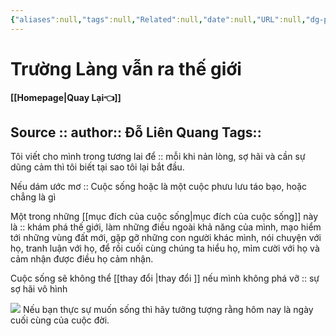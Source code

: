 ```yaml
---
{"aliases":null,"tags":null,"Related":null,"date":null,"URL":null,"dg-publish":true,"image":null,"permalink":"/Book_ Reading 2024/Trường Làng vẫn ra thế giới/","dgPassFrontmatter":true,"noteIcon":"2","created":"2024-02-29T09:53:20.395+07:00","updated":"2024-03-01T17:57:51.435+07:00"}
---
```


# Trường Làng vẫn ra thế giới
**[[Homepage\|Quay Lại👈]]**

Source ::
author:: Đỗ Liên Quang
Tags::
---


Tôi viết cho mình trong tương lai để :: mỗi khi nản lòng, sợ hãi và cần sự dũng cảm thì tôi biết tại sao tôi lại bắt đầu.
<!--ID: 1709284952734-->


Nếu dám ước mơ :: Cuộc sống hoặc là một cuộc phưu lưu táo bạo, hoặc chẳng là gì
<!--ID: 1709284952742-->


Một trong những [[mục đích của cuộc sống\|mục đích của cuộc sống]] này là :: khám phá thế giới, làm những điều ngoài khả năng của mình, mạo hiểm tới những vùng đất mới, gặp gỡ những con người khác mình, nói chuyện với họ, tranh luận với họ, để rồi cuối cùng chúng ta hiểu họ, mỉm cười với họ và cảm nhận được điều họ cảm nhận.
<!--ID: 1709284952748-->


Cuộc sống sẽ không thể [[thay đổi \|thay đổi ]] nếu mình không phá vỡ :: sự sợ hãi vô hình
<!--ID: 1709284952754-->
![](https://i.imgur.com/4A3jUZl.png)
Nếu bạn thực sự muốn sống thì hãy tưởng tượng rằng hôm nay là ngày cuối cùng của cuộc đời.
